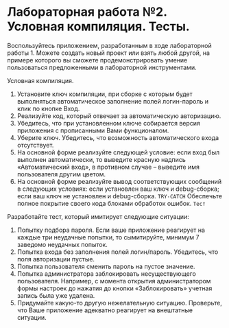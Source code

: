 <h1>Лабораторная работа №2. Условная компиляция. Тесты.</h1>

Воспользуйтесь приложением, разработанным в ходе лабораторной работы 1.
Можете создать новый проект или взять любой другой, на примере которого вы сможете продемонстрировать умение пользоваться предложенными в лабораторной инструментами.


Условная компиляция.
1.	Установите ключ компиляции, при сборке с которым будет выполняться автоматическое заполнение полей логин-пароль и клик по кнопке Вход.
2.	Реализуйте код, который отвечает за автоматическую авторизацию.
3.	Убедитесь, что при установленном ключе собирается версия приложения с прописанными Вами функционалом.
4.	Уберите ключ. Убедитесь, что возможность автоматического входа отсутствует.
5.	На основной форме реализуйте следующей условие: если вход был выполнен автоматически, то выведите красную надпись «Автоматический вход», в противном случае – выведите имя пользователя другим цветом.
6.	На основной форме реализуйте вывод соответствующих сообщений в следующих условиях: если установлен ваш ключ и debug-сборка; если ваш ключ не установлен и debug-сборка.
`TRY-CATCH`
	Обеспечьте полное покрытие своего кода блоками обработок ошибок.
`Тест`
      

Разработайте тест, который имитирует следующие ситуации:

1.	Попытку подбора пароля. Если ваше приложение реагирует на каждые три неудачные попытки, то сымитируйте, минимум 7 заведомо неудачных попыток.
2.	Попытка входа без заполнения полей логин/пароль. Убедитесь, что поля авторизации пустые.
3.	Попытка пользователя сменить пароль на пустое значение.
4.	Попытка администратора заблокировать несуществующего пользователя. Например, с момента открытия администратором формы настроек до нажатия до кнопки «Заблокировать» учетная запись была уже удалена.
5.	Придумайте какую-то другую нежелательную ситуацию. Проверьте, что Ваше приложение адекватно реагирует на внештатные ситуации.
